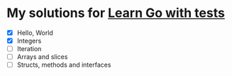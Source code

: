 # My solutions for [Learn Go with tests](https://quii.gitbook.io/learn-go-with-tests/)

- [X] Hello, World
- [X] Integers
- [ ] Iteration
- [ ] Arrays and slices
- [ ] Structs, methods and interfaces
